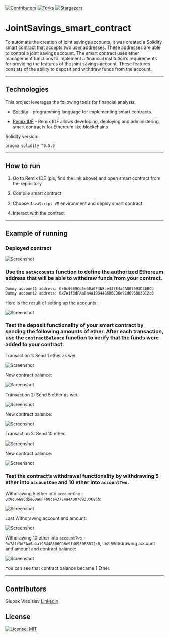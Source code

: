 <!-- Find and Replace All [repo_name] -->
<!-- Replace [product-screenshot] [product-url] -->
<!-- Other Badgets https://naereen.github.io/badges/ -->

[![Contributors][contributors-shield]][contributors-url]
[![Forks][forks-shield]][forks-url]
[![Stargazers][stars-shield]][stars-url]

# JointSavings_smart_contract

To automate the creation of joint savings accounts, it was created a Solidity smart contract that accepts two user addresses. These addresses are able to control a joint savings account. The smart contract uses ether management functions to implement a financial institution’s requirements for providing the features of the joint savings account. These features consists of the ability to deposit and withdraw funds from the account.

---

## Technologies

This project leverages the following tools for financial analysis:

- [Solidity](https://docs.soliditylang.org/en/v0.8.13/) - programming language for implementing smart contracts.

- [Remix IDE](https://remix.ethereum.org) - Remix IDE allows developing, deploying and administering smart contracts for Ethereum like blockchains.

Solidity version:

```
pragma solidity ^0.5.0
```

---

## How to run

1. Go to Remix IDE (pls, find the link above) and open smart contract from the repository

2. Compile smart contract

3. Choose `JavaScript VM` environment and deploy smart contract

4. Interact with the contract

---

## Example of running

### Deployed contract

![Screenshot](Execution_Results/deployed_contract.JPG)

### Use the `setAccounts` function to define the authorized Ethereum address that will be able to withdraw funds from your contract.

```
Dummy account1 address: 0x0c0669Cd5e60a6F4b8ce437E4a4A007093D368Cb
Dummy account2 address: 0x7A1f3dFAa0a4a19844B606CD6e91d693083B12c0
```

Here is the result of setting up the accounts:

![Screenshot](Execution_Results/set_acc1_and_acc2.JPG)

### Test the deposit functionality of your smart contract by sending the following amounts of ether. After each transaction, use the `contractBalance` function to verify that the funds were added to your contract:

Transaction 1: Send 1 ether as wei.

![Screenshot](Execution_Results/deposit_1eth.JPG)

New contract balance:

![Screenshot](Execution_Results/deposit_1eth_result.JPG)

Transaction 2: Send 5 ether as wei.

![Screenshot](Execution_Results/deposit_5eth.JPG)

New contract balance:

![Screenshot](Execution_Results/deposit_5eth_result.JPG)

Transaction 3: Send 10 ether.

![Screenshot](Execution_Results/deposit_10eth.JPG)

New contract balance:

![Screenshot](Execution_Results/deposit_10eth_result.JPG)

### Test the contract’s withdrawal functionality by withdrawing 5 ether into `accountOne` and 10 ether into `accountTwo`.

Withdrawing 5 ether into `accountOne` - `0x0c0669Cd5e60a6F4b8ce437E4a4A007093D368Cb`:

![Screenshot](Execution_Results/with_5eth_acc1.JPG)

Last Withdrawing account and amount:

![Screenshot](Execution_Results/last_with_5_acc1.JPG)

Withdrawing 10 ether into `accountTwo` - `0x7A1f3dFAa0a4a19844B606CD6e91d693083B12c0`, last Withdrawing account and amount and contract balance:

![Screenshot](Execution_Results/with_10eth_acc2.JPG)

You can see that contract balance became 1 Ether.

---

## Contributors

Glupak Vladislav [Linkedin](https://www.linkedin.com/in/vladislav-glupak/)

<!-- MARKDOWN LINKS & IMAGES -->
<!-- https://www.markdownguide.org/basic-syntax/#reference-style-links -->

[contributors-shield]: https://img.shields.io/github/contributors/VladislavGlupak/Blockchain-based-ledger-system.svg?style=for-the-badge
[contributors-url]: https://github.com/VladislavGlupak/Blockchain-based-ledger-system/graphs/contributors
[forks-shield]: https://img.shields.io/github/forks/VladislavGlupak/Blockchain-based-ledger-system.svg?style=for-the-badge
[forks-url]: https://github.com/VladislavGlupak/Blockchain-based-ledger-system/network/members
[stars-shield]: https://img.shields.io/github/stars/VladislavGlupakBlockchain-based-ledger-system.svg?style=for-the-badge
[stars-url]: https://github.com/VladislavGlupak/Blockchain-based-ledger-system/stargazers
[issues-shield]: https://img.shields.io/github/issues/VladislavGlupak/Blockchain-based-ledger-system/network/members?style=for-the-badge
[issues-url]: https://github.com/VladislavGlupak/Blockchain-based-ledger-system/issues

## License

[![License: MIT](https://img.shields.io/badge/License-MIT-blue.svg)](https://opensource.org/licenses/MIT)
